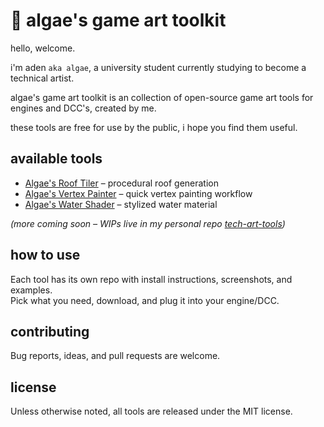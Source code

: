 # 🌱 algae's game art toolkit

hello, welcome. 

i'm aden `aka algae`, a university student currently studying to become a technical artist.

algae's game art toolkit is an collection of open-source game art tools for engines and DCC's, created by me. 

these tools are free for use by the public, i hope you find them useful.

## available tools  
- [Algae's Roof Tiler](link) – procedural roof generation  
- [Algae's Vertex Painter](link) – quick vertex painting workflow  
- [Algae's Water Shader](link) – stylized water material  

*(more coming soon – WIPs live in my personal repo [tech-art-tools](https://github.com/aden-tt/tech-art-tools))*  

## how to use  
Each tool has its own repo with install instructions, screenshots, and examples.  
Pick what you need, download, and plug it into your engine/DCC.  

## contributing  
Bug reports, ideas, and pull requests are welcome.  

## license  
Unless otherwise noted, all tools are released under the MIT license.  
